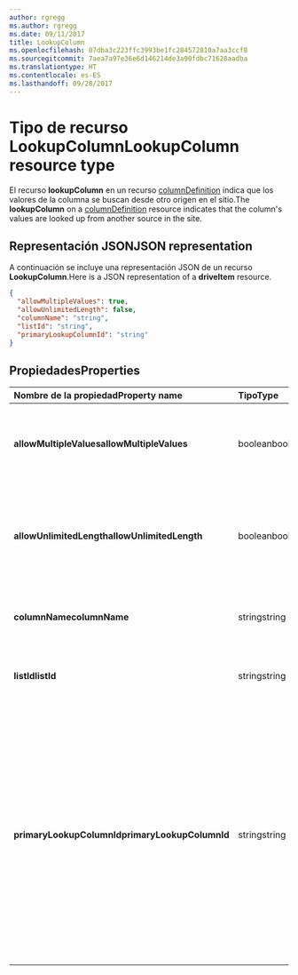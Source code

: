 ```yaml
---
author: rgregg
ms.author: rgregg
ms.date: 09/11/2017
title: LookupColumn
ms.openlocfilehash: 07dba3c223ffc3993be1fc284572810a7aa3ccf8
ms.sourcegitcommit: 7aea7a97e36e6d146214de3a90fdbc71628aadba
ms.translationtype: HT
ms.contentlocale: es-ES
ms.lasthandoff: 09/28/2017
---
```

# <a name="lookupcolumn-resource-type"></a><span data-ttu-id="5a703-102">Tipo de recurso LookupColumn</span><span class="sxs-lookup"><span data-stu-id="5a703-102">LookupColumn resource type</span></span>

<span data-ttu-id="5a703-103">El recurso **lookupColumn** en un recurso [columnDefinition](columnDefinition.md) indica que los valores de la columna se buscan desde otro origen en el sitio.</span><span class="sxs-lookup"><span data-stu-id="5a703-103">The **lookupColumn** on a [columnDefinition](columnDefinition.md) resource indicates that the column's values are looked up from another source in the site.</span></span>

## <a name="json-representation"></a><span data-ttu-id="5a703-104">Representación JSON</span><span class="sxs-lookup"><span data-stu-id="5a703-104">JSON representation</span></span>

<span data-ttu-id="5a703-105">A continuación se incluye una representación JSON de un recurso **LookupColumn**.</span><span class="sxs-lookup"><span data-stu-id="5a703-105">Here is a JSON representation of a **driveItem** resource.</span></span>
<!-- { "blockType": "resource", "@odata.type": "microsoft.graph.lookupColumn" } -->

```json
{
  "allowMultipleValues": true,
  "allowUnlimitedLength": false,
  "columnName": "string",
  "listId": "string",
  "primaryLookupColumnId": "string"
}
```

## <a name="properties"></a><span data-ttu-id="5a703-106">Propiedades</span><span class="sxs-lookup"><span data-stu-id="5a703-106">Properties</span></span>

| <span data-ttu-id="5a703-107">Nombre de la propiedad</span><span class="sxs-lookup"><span data-stu-id="5a703-107">Property name</span></span>             | <span data-ttu-id="5a703-108">Tipo</span><span class="sxs-lookup"><span data-stu-id="5a703-108">Type</span></span>    | <span data-ttu-id="5a703-109">Descripción</span><span class="sxs-lookup"><span data-stu-id="5a703-109">Description</span></span>
|:--------------------------|:--------|:---------------------------------------
| <span data-ttu-id="5a703-110">**allowMultipleValues**</span><span class="sxs-lookup"><span data-stu-id="5a703-110">**allowMultipleValues**</span></span>   | <span data-ttu-id="5a703-111">boolean</span><span class="sxs-lookup"><span data-stu-id="5a703-111">boolean</span></span> | <span data-ttu-id="5a703-112">Indica si se pueden seleccionar varios valores desde el origen.</span><span class="sxs-lookup"><span data-stu-id="5a703-112">Indicates whether multiple values can be selected from the source.</span></span>
| <span data-ttu-id="5a703-113">**allowUnlimitedLength**</span><span class="sxs-lookup"><span data-stu-id="5a703-113">**allowUnlimitedLength**</span></span>  | <span data-ttu-id="5a703-114">boolean</span><span class="sxs-lookup"><span data-stu-id="5a703-114">boolean</span></span> | <span data-ttu-id="5a703-115">Indica si los valores de la columna deben poder superar el límite estándar de 255 caracteres.</span><span class="sxs-lookup"><span data-stu-id="5a703-115">Indicates whether values in the column should be able to exceed the standard limit of 255 characters.</span></span>
| <span data-ttu-id="5a703-116">**columnName**</span><span class="sxs-lookup"><span data-stu-id="5a703-116">**columnName**</span></span>            | <span data-ttu-id="5a703-117">string</span><span class="sxs-lookup"><span data-stu-id="5a703-117">string</span></span>  | <span data-ttu-id="5a703-118">El nombre de la columna de origen de búsqueda.</span><span class="sxs-lookup"><span data-stu-id="5a703-118">The name of the lookup source column.</span></span>
| <span data-ttu-id="5a703-119">**listId**</span><span class="sxs-lookup"><span data-stu-id="5a703-119">**listId**</span></span>                | <span data-ttu-id="5a703-120">string</span><span class="sxs-lookup"><span data-stu-id="5a703-120">string</span></span>  | <span data-ttu-id="5a703-121">El identificador único de la lista de origen de búsqueda.</span><span class="sxs-lookup"><span data-stu-id="5a703-121">The unique identifier of the lookup source list.</span></span>
| <span data-ttu-id="5a703-122">**primaryLookupColumnId**</span><span class="sxs-lookup"><span data-stu-id="5a703-122">**primaryLookupColumnId**</span></span> | <span data-ttu-id="5a703-123">string</span><span class="sxs-lookup"><span data-stu-id="5a703-123">string</span></span>  | <span data-ttu-id="5a703-124">Si se especifica, esta columna es una *búsqueda secundaria*, que extrae un campo adicional del elemento de lista devuelto por la *búsqueda principal*.</span><span class="sxs-lookup"><span data-stu-id="5a703-124">If specified, this column is a *secondary lookup*, pulling an additional field from the list item looked up by the *primary lookup*.</span></span> <span data-ttu-id="5a703-125">Use el elemento de lista buscado en la búsqueda *principal* como origen de la columna indicada aquí.</span><span class="sxs-lookup"><span data-stu-id="5a703-125">Use the list item looked up by the *primary* as the source for the column named here.</span></span>

<!-- {
  "type": "#page.annotation",
  "description": "",
  "keywords": "",
  "section": "documentation",
  "tocPath": "Resources/LookupColumn"
} -->
